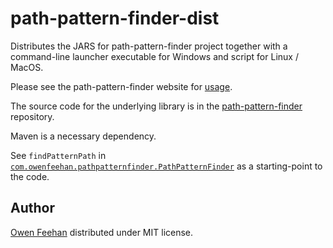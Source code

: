 # path-pattern-finder-dist

Distributes the JARS for path-pattern-finder project together with a command-line launcher executable for Windows and script for Linux / MacOS.

Please see the path-pattern-finder website for [usage](https://path-pattern-finder.github.io/).

The source code for the underlying library is in the [path-pattern-finder](https://github.com/path-pattern-finder/path-pattern-finder) repository.

Maven is a necessary dependency.

See `findPatternPath` in [`com.owenfeehan.pathpatternfinder.PathPatternFinder`](src/main/java/com/owenfeehan/pathpatternfinder/PathPatternFinder.java) as a starting-point to the code.

## Author

[Owen Feehan](http://www.owenfeehan.com) distributed under MIT license.
